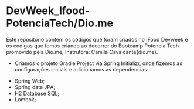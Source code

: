 # DevWeek_Ifood-PotenciaTech/Dio.me
Este repositório contem os códigos que foram criados no IFood Devweek e os codigos que fomos criando ao decorrer do Bootcamp Potencia Tech promovido pela Dio.me;
Instrutora: Camila Cavalcante(dio.me).

* Criamos o projeto Gradle Project via Spring Initializr, onde fizemos as configurações iniciais e adicionamos as dependencias:
- Spring Web;
- Spring data JPA;
- H2 Database SQL;
- Lombok;
